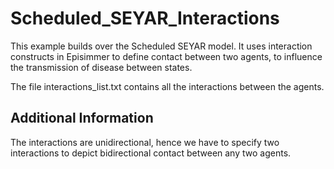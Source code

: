 # Scheduled_SEYAR_Interactions
This example builds over the Scheduled SEYAR model. It uses interaction constructs in Episimmer to define contact between two agents, to influence the transmission of disease between states.

The file interactions_list.txt contains all the interactions between the agents.


## Additional Information
The interactions are unidirectional, hence we have to specify two interactions to depict bidirectional contact between any two agents.

